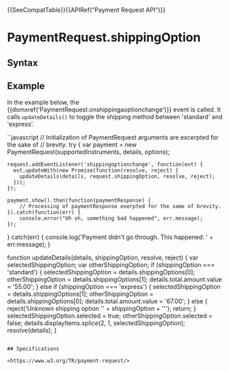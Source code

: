 {{SeeCompatTable}}{{APIRef("Payment Request API")}}

# PaymentRequest.shippingOption

## Syntax

## Example

In the example below, the {{domxref('PaymentRequest.onshippingaoptionchange')}} event is called. It calls `updateDetails()` to toggle the shipping method between 'standard' and 'express'. 

``javascript
// Initialization of PaymentRequest arguments are excerpted for the sake of
//   brevity.
try {
 	var payment = new PaymentRequest(supportedInstruments, details, options);

 	request.addEventListener('shippingoptionchange', function(evt) {
      evt.updateWith(new Promise(function(resolve, reject) {
        updateDetails(details, request.shippingOption, resolve, reject);
      }));
    });

	payment.show().then(function(paymentResponse) {
		// Processing of paymentResponse exerpted for the same of brevity.
	}).catch(function(err) {
		console.error("Uh oh, something bad happened", err.message);
	});
} catch(err) {
	console.log('Payment didn't go through. This happened: ' + err.message);
}

function updateDetails(details, shippingOption, resolve, reject) {
  var selectedShippingOption;
  var otherShippingOption;
  if (shippingOption === 'standard') {
    selectedShippingOption = details.shippingOptions[0];
    otherShippingOption = details.shippingOptions[1];
    details.total.amount.value = '55.00';
  } else if (shippingOption === 'express') {
    selectedShippingOption = details.shippingOptions[1];
    otherShippingOption = details.shippingOptions[0];
    details.total.amount.value = '67.00';
  } else {
    reject('Unknown shipping option \'' + shippingOption + '\'');
    return;
  }
  selectedShippingOption.selected = true;
  otherShippingOption.selected = false;
  details.displayItems.splice(2, 1, selectedShippingOption);
  resolve(details);
}

```

## Specifications

<https://www.w3.org/TR/payment-request/>